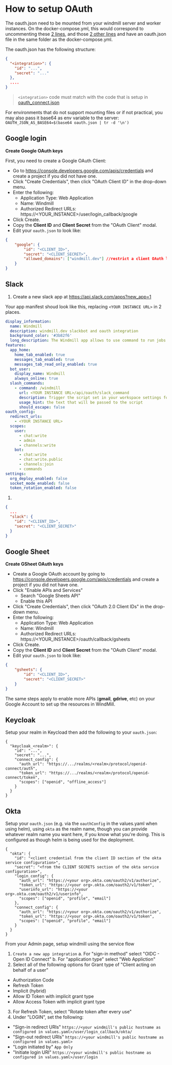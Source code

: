 # How to setup OAuth

The oauth.json need to be mounted from your windmill server and worker instances. On the docker-compose.yml, this would correspond to uncommenting these [2 lines](https://github.com/windmill-labs/windmill/blob/main/docker-compose.yml#L42-L43), and those [2 other lines](https://github.com/windmill-labs/windmill/blob/main/docker-compose.yml#L65-L66) and have an oauth.json file in the same folder as the docker-compose.yml.

The oauth.json has the following structure:

```json
{
  "<integration>": {
    "id": "...",
    "secret": "..."
  },
  ....
}
```

> `<integration>` code must match with the code that is setup in [oauth_connect.json](https://github.com/windmill-labs/windmill/blob/main/backend/oauth_connect.json)

For environments that do not support mounting files or if not practical, you may also pass it base64 as env variable to the server: `OAUTH_JSON_AS_BASE64=$(base64 oauth.json | tr -d '\n')`

## Google login

**Create Google OAuth keys**

First, you need to create a Google OAuth Client:

- Go to https://console.developers.google.com/apis/credentials and create a project if you did not have one.
- Click "Create Credentials", then click "OAuth Client ID" in the drop-down menu.
- Enter the following:
  - Application Type: Web Application
  - Name: Windmill
  - Authorized Redirect URLs: https://<YOUR_INSTANCE>/user/login_callback/google
- Click Create.
- Copy the **Client ID** and **Client Secret** from the "OAuth Client" modal.
- Edit your `oauth.json` to look like:

```json
{
	"google": {
		"id": "<CLIENT_ID>",
		"secret": "<CLIENT_SECRET>",
		"allowed_domains": ["windmill.dev"] //restrict a client OAuth login to some domains
	}
}
```

## Slack

1. Create a new slack app at <https://api.slack.com/apps?new_app=1>

Your app manifest shoud look like this, replacing `<YOUR INSTANCE URL>` in 2 places.

```yaml
display_information:
  name: Windmill
  description: windmill.dev slackbot and oauth integration
  background_color: '#3b82f6'
  long_description: The Windmill app allows to use command to run jobs inside Windmill as well as receiving message as the Windmill app. The windmill app pairs a slack workspace with a windmill workspace. It must be installed from within the settings of a windmill workspace.
features:
  app_home:
    home_tab_enabled: true
    messages_tab_enabled: true
    messages_tab_read_only_enabled: true
  bot_user:
    display_name: Windmill
    always_online: true
  slash_commands:
    - command: /windmill
      url: <YOUR INSTANCE URL>/api/oauth/slack_command
      description: Trigger the script set in your workspace settings for slack
      usage_hint: the text that will be passed to the script
      should_escape: false
oauth_config:
  redirect_urls:
    - <YOUR INSTANCE URL>
  scopes:
    user:
      - chat:write
      - admin
      - channels:write
    bot:
      - chat:write
      - chat:write.public
      - channels:join
      - commands
settings:
  org_deploy_enabled: false
  socket_mode_enabled: false
  token_rotation_enabled: false
```

1.

```json
{
  ...
  "slack": {
    "id": "<CLIENT_ID>",
    "secret": "<CLIENT_SECRET>"
  }
}
```

## Google Sheet

**Create GSheet OAuth keys**

- Create a Google OAuth account by going to https://console.developers.google.com/apis/credentials and create a project if you did not have one.
- Click "Enable APIs and Services"
  - Search "Google Sheets API"
  - Enable this API
- Click "Create Credentials", then click "OAuth 2.0 Client IDs" in the drop-down menu.
- Enter the following:
  - Application Type: Web Application
  - Name: Windmill
  - Authorized Redirect URLs: https://<YOUR_INSTANCE>/oauth/callback/gsheets
- Click Create.
- Copy the **Client ID** and **Client Secret** from the "OAuth Client" modal.
- Edit your `oauth.json` to look like:

```json
{
	"gsheets": {
		"id": "<CLIENT_ID>",
		"secret": "<CLIENT_SECRET>"
	}
}
```

The same steps apply to enable more APIs (**gmail**, **gdrive**, etc) on your Google Account to set up the resources in WindMill.

## Keycloak

Setup your realm in Keycload then add the following to your `oauth.json`:

```
{
  "keycloak_<realm>": {
    "id": "...",
    "secret": "...",
    "connect_config": {
      "auth_url": "https://.../realms/<realm>/protocol/openid-connect/auth",
      "token_url": "https://.../realms/<realm>/protocol/openid-connect/token",
      "scopes": ["openid", "offline_access"]
    }
  }
}
```

## Okta

Setup your `oauth.json` (e.g. via the `oauthConfig` in the values.yaml when using helm), using `okta` as the realm name, though
you can provide whatever realm name you want here, if you know what you're doing. This is configured as though helm is being
used for the deployment.

```
{
  "okta": {
    "id": "<client credential from the client ID section of the okta service configuration>",
    "secret": "<from the CLIENT SECRETS section of the okta service configuration>",
    "login_config": {
      "auth_url": "https://<your org>.okta.com/oauth2/v1/authorize",
      "token_url": "https://<your org>.okta.com/oauth2/v1/token",
      "userinfo_url": "https://<your org>.okta.com/oauth2/v1/userinfo",
      "scopes": ["openid", "profile", "email"]
    },
    "connect_config": {
      "auth_url": "https://<your org>.okta.com/oauth2/v1/authorize",
      "token_url": "https://<your org>.okta.com/oauth2/v1/token",
      "scopes": ["openid", "profile", "email"]
    }
  }
}
```

From your Admin page, setup windmill using the service flow

1. `Create a new app integration`
   a. For "sign-in method" select "OIDC - Open ID Connect"
   b. For "application type" select "Web Appliction"
2. Select all of the following options for Grant type of "Client acting on behalf of a user"

- Authorization Code
- Refresh Token
- Implicit (hybrid)
- Allow ID Token with implicit grant type
- Allow Access Token with implicit grant type

3. For Refresh Token, select "Rotate token after every use"
4. Under "LOGIN", set the following:

- "Sign-in redirect URIs" `https://<your windmill's public hostname as configured in values.yaml>/user/login_callback/okta/`
- "Sign-out redirect URIs" `https://<your windmill's public hostname as configured in values.yaml>`
- "Login initiated by" `App Only`
- "Initiate login URI" `https://<your windmill's public hostname as configured in values.yaml>/user/login`
